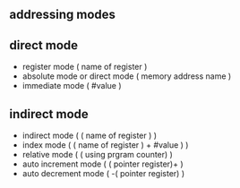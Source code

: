 ## addressing modes

## direct mode

* register mode ( name of register )
* absolute mode or direct mode ( memory address name )
* immediate mode ( #value )

## indirect mode

* indirect mode ( ( name of register ) )
* index mode ( ( name of register ) + #value ) )
* relative mode ( ( using prgram counter) )
* auto increment mode ( ( pointer register)+ )
* auto decrement mode ( -( pointer register) )
